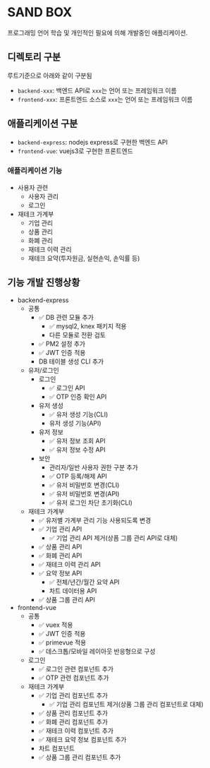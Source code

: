 # SAND BOX
프로그래밍 언어 학습 및 개인적인 필요에 의해 개발중인 애플리케이션.

## 디렉토리 구분
루트기준으로 아래와 같이 구분됨
- `backend-xxx`: 백엔드 API로 `xxx`는 언어 또는 프레임워크 이름
- `frontend-xxx`: 프론트엔드 소스로 `xxx`는 언어 또는 프레임워크 이름

## 애플리케이션 구분
- `backend-express`: nodejs express로 구현한 백엔드 API
- `frontend-vue`: vuejs3로 구현한 프론트엔드
### 애플리케이션 기능
- 사용자 관련
  - 사용자 관리
  - 로그인
- 재테크 가계부
  - 기업 관리
  - 상품 관리
  - 화폐 관리
  - 재테크 이력 관리
  - 재테크 요약(투자원금, 실현손익, 손익률 등)

## 기능 개발 진행상황
- backend-express
  - 공통
    - :white_check_mark: DB 관련 모듈 추가
      - :white_check_mark: mysql2, knex 패키지 적용
      - 다른 모듈로 전환 검토
    - :white_check_mark: PM2 설정 추가
    - :white_check_mark: JWT 인증 적용
    - DB 테이블 생성 CLI 추가
  - 유저/로그인
    - 로그인
      - :white_check_mark: 로그인 API
      - :white_check_mark: OTP 인증 확인 API
    - 유저 생성
      - :white_check_mark: 유저 생성 기능(CLI)
      - 유저 생성 기능(API)
    - 유저 정보
      - :white_check_mark: 유저 정보 조회 API
      - :white_check_mark: 유저 정보 수정 API
    - 보안
      - 관리자/일반 사용자 권한 구분 추가 
      - :white_check_mark: OTP 등록/해제 API
      - :white_check_mark: 유저 비밀번호 변경(CLI)
      - :white_check_mark: 유저 비밀번호 변경(API)
      - :white_check_mark: 유저 로그인 차단 초기화(CLI)
  - 재테크 가계부
    - :white_check_mark: 유저별 가계부 관리 기능 사용되도록 변경
    - :white_check_mark: 기업 관리 API
      - :white_check_mark: 기업 관리 API 제거(상픔 그룹 관리 API로 대체)
    - :white_check_mark: 상품 관리 API
    - :white_check_mark: 화폐 관리 API
    - :white_check_mark: 재테크 이력 관리 API
    - :white_check_mark: 요약 정보 API
      - :white_check_mark: 전체/년간/월간 요약 API
      - 차트 데이터용 API
    - :white_check_mark: 상품 그룹 관리 API
- frontend-vue
  - 공통
    - :white_check_mark: vuex 적용
    - :white_check_mark: JWT 인증 적용
    - :white_check_mark: primevue 적용
    - :white_check_mark: 데스크톱/모바일 레이아웃 반응형으로 구성
  - 로그인
    - :white_check_mark: 로그인 관련 컴포넌트 추가
    - :white_check_mark: OTP 관련 컴포넌트 추가
  - 재테크 가계부
    - :white_check_mark: 기업 관리 컴포넌트 추가
      - :white_check_mark: 기업 관리 컴포넌트 제거(상품 그룹 관리 컴포넌트로 대체)
    - :white_check_mark: 상품 관리 컴포넌트 추가
    - :white_check_mark: 화폐 관리 컴포넌트 추가
    - :white_check_mark: 재테크 이력 컴포넌트 추가
    - :white_check_mark: 재테크 요약 정보 컴포넌트 추가
    - 차트 컴포넌트
    - :white_check_mark: 상품 그룹 관리 컴포넌트 추가